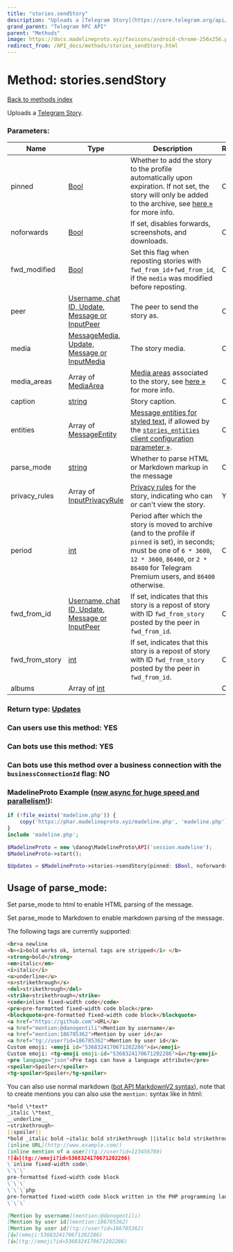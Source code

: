 ```yaml
---
title: "stories.sendStory"
description: "Uploads a [Telegram Story](https://core.telegram.org/api/stories)."
grand_parent: "Telegram RPC API"
parent: "Methods"
image: https://docs.madelineproto.xyz/favicons/android-chrome-256x256.png
redirect_from: /API_docs/methods/stories_sendStory.html
---
```

# Method: stories.sendStory
[Back to methods index](index.html)



Uploads a [Telegram Story](https://core.telegram.org/api/stories).

### Parameters:

| Name     |    Type       | Description | Required |
|----------|---------------|-------------|----------|
|pinned|[Bool](/API_docs/types/Bool.html) | Whether to add the story to the profile automatically upon expiration. If not set, the story will only be added to the archive, see [here »](https://core.telegram.org/api/stories) for more info. | Optional|
|noforwards|[Bool](/API_docs/types/Bool.html) | If set, disables forwards, screenshots, and downloads. | Optional|
|fwd\_modified|[Bool](/API_docs/types/Bool.html) | Set this flag when reposting stories with `fwd_from_id`+`fwd_from_id`, if the `media` was modified before reposting. | Optional|
|peer|[Username, chat ID, Update, Message or InputPeer](/API_docs/types/InputPeer.html) | The peer to send the story as. | Optional|
|media|[MessageMedia, Update, Message or InputMedia](/API_docs/types/InputMedia.html) | The story media. | Optional|
|media\_areas|Array of [MediaArea](/API_docs/types/MediaArea.html) | [Media areas](https://core.telegram.org/api/stories#media-areas) associated to the story, see [here »](https://core.telegram.org/api/stories#media-areas) for more info. | Optional|
|caption|[string](/API_docs/types/string.html) | Story caption. | Optional|
|entities|Array of [MessageEntity](/API_docs/types/MessageEntity.html) | [Message entities for styled text](https://core.telegram.org/api/entities), if allowed by the [`stories_entities` client configuration parameter »](https://core.telegram.org/api/config#stories-entities). | Optional|
|parse\_mode| [string](/API_docs/types/string.html) | Whether to parse HTML or Markdown markup in the message| Optional |
|privacy\_rules|Array of [InputPrivacyRule](/API_docs/types/InputPrivacyRule.html) | [Privacy rules](https://core.telegram.org/api/privacy) for the story, indicating who can or can't view the story. | Yes|
|period|[int](/API_docs/types/int.html) | Period after which the story is moved to archive (and to the profile if `pinned` is set), in seconds; must be one of `6 * 3600`, `12 * 3600`, `86400`, or `2 * 86400` for Telegram Premium users, and `86400` otherwise. | Optional|
|fwd\_from\_id|[Username, chat ID, Update, Message or InputPeer](/API_docs/types/InputPeer.html) | If set, indicates that this story is a repost of story with ID `fwd_from_story` posted by the peer in `fwd_from_id`. | Optional|
|fwd\_from\_story|[int](/API_docs/types/int.html) | If set, indicates that this story is a repost of story with ID `fwd_from_story` posted by the peer in `fwd_from_id`. | Optional|
|albums|Array of [int](/API_docs/types/int.html) |  | Optional|


### Return type: [Updates](/API_docs/types/Updates.html)

### Can users use this method: **YES**


### Can bots use this method: **YES**


### Can bots use this method over a business connection with the `businessConnectionId` flag: **NO**


### MadelineProto Example ([now async for huge speed and parallelism!](https://docs.madelineproto.xyz/docs/ASYNC.html)):


```php
if (!file_exists('madeline.php')) {
    copy('https://phar.madelineproto.xyz/madeline.php', 'madeline.php');
}
include 'madeline.php';

$MadelineProto = new \danog\MadelineProto\API('session.madeline');
$MadelineProto->start();

$Updates = $MadelineProto->stories->sendStory(pinned: $Bool, noforwards: $Bool, fwd_modified: $Bool, peer: $InputPeer, media: $InputMedia, media_areas: [$MediaArea, $MediaArea], caption: 'string', entities: [$MessageEntity, $MessageEntity], parse_mode: 'string', privacy_rules: [$InputPrivacyRule, $InputPrivacyRule], period: $int, fwd_from_id: $InputPeer, fwd_from_story: $int, albums: [$int, $int], );
```


## Usage of parse_mode:

Set parse_mode to html to enable HTML parsing of the message.  

Set parse_mode to Markdown to enable markdown parsing of the message.  

The following tags are currently supported:

```html
<br>a newline
<b><i>bold works ok, internal tags are stripped</i> </b>
<strong>bold</strong>
<em>italic</em>
<i>italic</i>
<u>underline</u>
<s>strikethrough</s>
<del>strikethrough</del>
<strike>strikethrough</strike>
<code>inline fixed-width code</code>
<pre>pre-formatted fixed-width code block</pre>
<blockquote>pre-formatted fixed-width code block</blockquote>
<a href="https://github.com">URL</a>
<a href="mention:@danogentili">Mention by username</a>
<a href="mention:186785362">Mention by user id</a>
<a href="tg://user?id=186785362">Mention by user id</a>
Custom emoji: <emoji id="5368324170671202286">👍</emoji>
Custom emoji: <tg-emoji emoji-id="5368324170671202286">👍</tg-emoji>
<pre language="json">Pre tags can have a language attribute</pre>
<spoiler>Spoiler</spoiler>
<tg-spoiler>Spoiler</tg-spoiler>
```

You can also use normal markdown ([bot API MarkdownV2 syntax](https://core.telegram.org/bots/api#markdownv2-style)), note that to create mentions you can also use the `mention:` syntax like in html:  

```markdown
*bold \*text*
_italic \*text_
__underline__
~strikethrough~
||spoiler||
*bold _italic bold ~italic bold strikethrough ||italic bold strikethrough spoiler||~ __underline italic bold___ bold*
[inline URL](http://www.example.com/)
[inline mention of a user](tg://user?id=123456789)
![👍](tg://emoji?id=5368324170671202286)
\`inline fixed-width code\`
\`\`\`
pre-formatted fixed-width code block
\`\`\`
\`\`\`php
pre-formatted fixed-width code block written in the PHP programming language
\`\`\`

[Mention by username](mention:@danogentili)
[Mention by user id](mention:186785362)
[Mention by user id](tg://user?id=186785362)
[👍](emoji:5368324170671202286)
[👍](tg://emoji?id=5368324170671202286)
```

